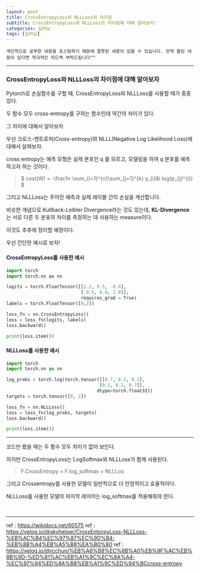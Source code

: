 ```yaml
---
layout: post
title: CrossEntropyLoss와 NLLLoss의 차이점
subtitle: CrossEntropyLoss와 NLLLoss의 차이점에 대해 알아보자!
categories: 딥러닝
tags: [딥러닝]
---
```


`개인적으로 공부한 내용을 포스팅하기 때문에 잘못된 내용이 있을 수 있습니다. 만약 틀린 내용이 있다면 적극적인 피드백 부탁드립니다^^`

---

### CrossEntropyLoss와 NLLLoss의 차이점에 대해 알아보자

Pytorch로 손실함수를 구할 때, CrossEntropyLoss와 NLLLoss를 사용할 때가 종종 있다.

두 함수 모두 cross-entropy를 구하는 함수인데 약간의 차이가 있다.

그 차이에 대해서 알아보자

우선 크로스-엔트로피(Cross-entropy)와 NLLL(Negative Log Likelihood Loss)에 대해서 살펴보자.

cross entropy는 예측 모형은 실제 분포인 q 를 모르고, 모델링을 하여 q 분포를 예측하고자 하는 것이다.

> $ cost(W) = -\frac1n \sum_{i=1}^{n}\sum_{j=1}^{k} y_{i}&i log(p_{j}^{i}) $

그리고 NLLLoss는 주어진 예측과 실제 레이블 간의 손실을 계산합니다.

비슷한 개념으로 Kullback-Leibler Divergence라는 것도 있는데, **KL-Divergence**는 서로 다른 두 분포의 차이를 측정하는 데 사용하는 measure이다.

이것도 추후에 정리할 예정이다.

우선 간단한 예시로 보자!

#### CrossEntropyLoss를 사용한 예시

```Python
import torch
import torch.nn as nn

logits = torch.FloatTensor([[1.2, 0.5, -0.8],
                            [-0.5, 0.8, 2.0]],
                            requires_grad = True)
labels = torch.FloatTensor([0,2])

loss_fn = nn.CrossEntropyLoss()
loss = loss_fn(logits, labels)
loss.backward()

print(loss.item())
```

#### NLLLoss를 사용한 예시

```Python
import torch
import torch.nn as nn

log_probs = torch.log(torch.tensor([[0.7, 0.2, 0.1],
                                   [0.1, 0.2, 0.7]],
                                  dtype=torch.float32))
targets = torch.tensor([0, 2])

loss_fn = nn.NLLLoss()
loss = loss_fn(log_probs, targets)
loss.backward()

print(loss.item())
```

---

코드만 봤을 때는 두 함수 모두 차이가 없어 보인다.

하지만 CrossEntropyLoss는 LogSoftmax와 NLLLoss가 함께 사용된다.

> F.CrossEntropy = F.log_softmax + NLLLos

그리고 Crossentropy를 사용한 모델이 일반적으로 더 안정적이고 효율적이다.

NLLLoss를 사용한 모델의 마지막 레이어는 log_softmax를 적용해줘야 한다.

<br>
<hr>

ref : https://wikidocs.net/60575
ref : https://velog.io/@skyhelper/CrossEntorpyLoss-NLLLoss-%EB%AC%B4%EC%97%87%EC%9D%B4-%EB%8B%A4%EB%A5%B8%EA%B0%80
ref : https://velog.io/@rcchun/%EB%A8%B8%EC%8B%A0%EB%9F%AC%EB%8B%9D-%ED%81%AC%EB%A1%9C%EC%8A%A4-%EC%97%94%ED%8A%B8%EB%A1%9C%ED%94%BCcross-entropy